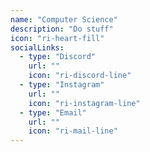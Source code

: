 ```yaml
---
name: "Computer Science"
description: "Do stuff"
icon: "ri-heart-fill"
socialLinks:
  - type: "Discord"
    url: ""
    icon: "ri-discord-line"
  - type: "Instagram"
    url: ""
    icon: "ri-instagram-line"
  - type: "Email"
    url: ""
    icon: "ri-mail-line"
---
```

